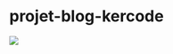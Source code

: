 # projet-blog-kercode

<a href="https://codeclimate.com/github/bigben35/projet-blog-kercode/maintainability"><img src="https://api.codeclimate.com/v1/badges/045ee6b9abae0a5e06b6/maintainability" /></a>
